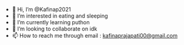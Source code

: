 - 👋 Hi, I’m @Kafinap2021
- 👀 I’m interested in eating and sleeping
- 🌱 I’m currently learning puthon
- 💞️ I’m looking to collaborate on idk
- 📫 How to reach me through email : kafinaprajapati00@gmail.com

<!---
Kafinap2021/Kafinap2021 is a ✨ special ✨ repository because its `README.md` (this file) appears on your GitHub profile.
You can click the Preview link to take a look at your changes.
--->
